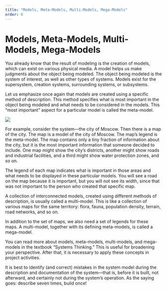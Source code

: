 ```yaml
---
title: "Models, Meta-Models, Multi-Models, Mega-Models"
order: 6
---
```


# Models, Meta-Models, Multi-Models, Mega-Models

You already know that the result of modeling is the creation of models, which can exist on various physical media. A model helps us make judgments about the object being modeled. The object being modeled is the system of interest, as well as other types of systems. Models exist for the supersystem, creation systems, surrounding systems, or subsystems.

Let us emphasize once again that models are created using a specific method of description. This method specifies what is most important in the object being modeled and what needs to be considered in the models. This “most important” aspect for a particular model is called the meta-model.

![](/en/systems-thinking-introduction/Model_MetaModel_MultiModel_MegaModel.png)

For example, consider the system—the city of Moscow. Then there is a map of the city. The map is a model of the city of Moscow. The map’s legend is the meta-model. The map contains only a tiny fraction of information about the city, but it is the most important information that someone decided to include. One map might show the city’s districts, another might show roads and industrial facilities, and a third might show water protection zones, and so on.

The legend of each map indicates what is important in those areas and what needs to be displayed in these particular models. You will see a road on the map because it is important, but you will not see its width, since that was not important to the person who created that specific map.

A collection of interconnected models, created using different methods of description, is usually called a multi-model. This is like a collection of various maps for the same territory: flora, fauna, population density, terrain, road networks, and so on.

In addition to the set of maps, we also need a set of legends for these maps. A multi-model, together with its defining meta-models, is called a mega-model.

You can read more about models, meta-models, multi-models, and mega-models in the textbook “Systems Thinking.” This is useful for broadening your perspective. After that, it is necessary to apply these concepts in project activities.

It is best to identify (and correct) mistakes in the system model during the description and documentation of the system—that is, before it is built, not afterward, and certainly not during the system’s operation. As the saying goes: describe seven times, build once!